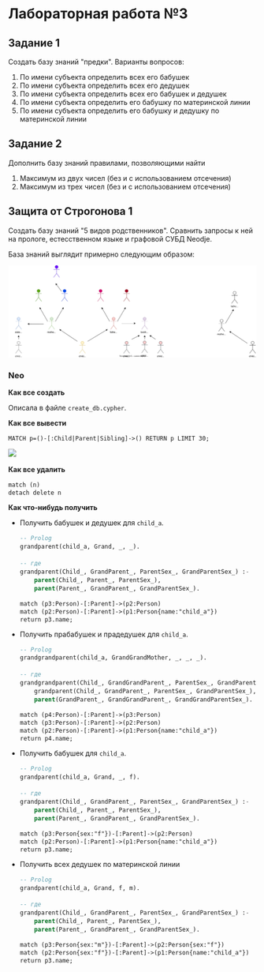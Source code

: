 # Лабораторная работа №3

## Задание 1

Создать базу знаний "предки". Варианты вопросов:

1. По имени субъекта определить всех его бабушек
2. По имени субъекта определить всех его дедушек
3. По имени субъекта определить всех его бабушек и дедушек
4. По имени субъекта определить его бабушку по материнской линии
5. По имени субъекта определить его бабушку и дедушку по материнской линии

## Задание 2

Дополнить базу знаний правилами, позволяющими найти

1. Максимум из двух чисел (без и с использованием отсечения)
2. Максимум из трех чисел (без и с использованием отсечения)

## Защита от Строгонова 1

Создать базу знаний "5 видов родственников". Сравнить запросы к ней на прологе, естесственном языке и графовой СУБД Neodje.

База знаний выглядит примерно следующим образом:

<img src="img/falp_lab_03.svg">

### Neo

**Как все создать**

Описала в файле `create_db.cypher`.

**Как все вывести**

```
MATCH p=()-[:Child|Parent|Sibling]->() RETURN p LIMIT 30;
```

<img src="db.jpg">

**Как все удалить**
```
match (n)
detach delete n
```

**Как что-нибудь получить**

* Получить бабушек и дедушек для `child_a`.

    ```sql
    -- Prolog
    grandparent(child_a, Grand, _, _).

    -- где
    grandparent(Child_, GrandParent_, ParentSex_, GrandParentSex_) :-
        parent(Child_, Parent_, ParentSex_),
        parent(Parent_, GrandParent_, GrandParentSex_).
    ```

    ```cypher
    match (p3:Person)-[:Parent]->(p2:Person)
    match (p2:Person)-[:Parent]->(p1:Person{name:"child_a"})
    return p3.name;
    ```


* Получить прабабушек и прадедушек для `child_a`.

    ```sql
    -- Prolog
    grandgrandparent(child_a, GrandGrandMother, _, _, _).

    -- гдe
    grandgrandparent(Child_, GrandGrandParent_, ParentSex_, GrandParentSex_, GrandGrandParentSex_) :-
        grandparent(Child_, GrandParent_, ParentSex_, GrandParentSex_),
        parent(GrandParent_, GrandGrandParent_, GrandGrandParentSex_).
    ```

    ```cypher
    match (p4:Person)-[:Parent]->(p3:Person)
    match (p3:Person)-[:Parent]->(p2:Person)
    match (p2:Person)-[:Parent]->(p1:Person{name:"child_a"})
    return p4.name;
    ```

* Получить бабушек для `child_a`.

    ```sql
    -- Prolog
    grandparent(child_a, Grand, _, f).

    -- где
    grandparent(Child_, GrandParent_, ParentSex_, GrandParentSex_) :-
        parent(Child_, Parent_, ParentSex_),
        parent(Parent_, GrandParent_, GrandParentSex_).
    ```

    ```cypher
    match (p3:Person{sex:"f"})-[:Parent]->(p2:Person)
    match (p2:Person)-[:Parent]->(p1:Person{name:"child_a"})
    return p3.name;
    ```

* Получить всех дедушек по материнской линии

    ```sql
    -- Prolog
    grandparent(child_a, Grand, f, m).

    -- где
    grandparent(Child_, GrandParent_, ParentSex_, GrandParentSex_) :-
        parent(Child_, Parent_, ParentSex_),
        parent(Parent_, GrandParent_, GrandParentSex_).
    ```

    ```cypher
    match (p3:Person{sex:"m"})-[:Parent]->(p2:Person{sex:"f"})
    match (p2:Person{sex:"f"})-[:Parent]->(p1:Person{name:"child_a"})
    return p3.name;
    ```
